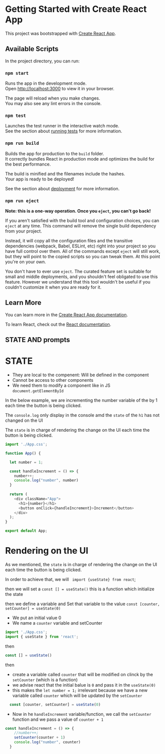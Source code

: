 # Getting Started with Create React App

This project was bootstrapped with [Create React App](https://github.com/facebook/create-react-app).

## Available Scripts

In the project directory, you can run:

### `npm start`

Runs the app in the development mode.\
Open [http://localhost:3000](http://localhost:3000) to view it in your browser.

The page will reload when you make changes.\
You may also see any lint errors in the console.

### `npm test`

Launches the test runner in the interactive watch mode.\
See the section about [running tests](https://facebook.github.io/create-react-app/docs/running-tests) for more information.

### `npm run build`

Builds the app for production to the `build` folder.\
It correctly bundles React in production mode and optimizes the build for the best performance.

The build is minified and the filenames include the hashes.\
Your app is ready to be deployed!

See the section about [deployment](https://facebook.github.io/create-react-app/docs/deployment) for more information.

### `npm run eject`

**Note: this is a one-way operation. Once you `eject`, you can't go back!**

If you aren't satisfied with the build tool and configuration choices, you can `eject` at any time. This command will remove the single build dependency from your project.

Instead, it will copy all the configuration files and the transitive dependencies (webpack, Babel, ESLint, etc) right into your project so you have full control over them. All of the commands except `eject` will still work, but they will point to the copied scripts so you can tweak them. At this point you're on your own.

You don't have to ever use `eject`. The curated feature set is suitable for small and middle deployments, and you shouldn't feel obligated to use this feature. However we understand that this tool wouldn't be useful if you couldn't customize it when you are ready for it.

## Learn More

You can learn more in the [Create React App documentation](https://facebook.github.io/create-react-app/docs/getting-started).

To learn React, check out the [React documentation](https://reactjs.org/).


## STATE AND prompts

# STATE
- They are local to the compenent: Will be defined in the component 
- Cannot be access to other components
- We need them to modify a component like in JS `document.getElementById`


In the below example, we are incrementing the number variable of the by 1 each time the button is being clicked.

The `console.log` only display in the console amd the `state` of the `h1` has not changed on the UI

The `state` is in charge of rendering the change on the UI 
each time the button is being clicked. 


```js
import './App.css';

function App() {

  let number = 1;

  const handleIncrement = () => {
    number++;
    console.log("number", number)
  }
  
  return (
    <div className="App">
      <h1>{number}</h1>
      <button onClick={handleIncrement}>Increment</button>
    </div>
  );
}

export default App;
```
# Rendering on the UI 

As we mentioned, the `state` is in charge of rendering the change on the UI each time the button is being clicked.

In order to achieve that, we will ` import {useState} from react`;

then we will set a `const [] = useState()` this is a function which initialize the state

then we  define a variable and Set that variable to the value
 `const [counter, setCounter] = useState(0)`
 - We put an initial value 0
 - We name a `counter` variable and setCounter

```js
import './App.css';
import { useState } from 'react';
```

then

```js
const [] = useState()
```

then

- create a variable called `counter` that will be modified on clinck by the `setCounter` (which is a function)
- we advise react that the initial balue is `0` and pass it in the `useState(0)`
- this makes the `let number = 1;` irrelevant because we have a new variable called `counter` which will be updated by the `setCounter`

```js
  const [counter, setCounter] = useState(0)
```
- Now in he `handleIncrement` variable/function, we call
the `setCounter` function and we pass a value of `counter + 1`

```js
const handleIncrement = () => {
    //number++;
    setCounter(counter + 1)
    console.log("number", counter)
  }
```


